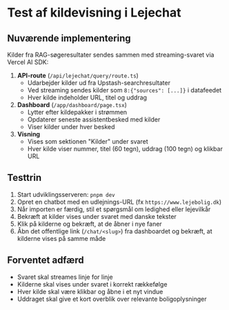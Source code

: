 # Test af kildevisning i Lejechat

## Nuværende implementering

Kilder fra RAG-søgeresultater sendes sammen med streaming-svaret via Vercel AI SDK:

1. **API-route** (`/api/lejechat/query/route.ts`)
   - Udarbejder kilder ud fra Upstash-searchresultater
   - Ved streaming sendes kilder som `8:{"sources": [...]}` i datafeedet
   - Hver kilde indeholder URL, titel og uddrag
2. **Dashboard** (`/app/dashboard/page.tsx`)
   - Lytter efter kildepakker i strømmen
   - Opdaterer seneste assistentbesked med kilder
   - Viser kilder under hver besked
3. **Visning**
   - Vises som sektionen "Kilder" under svaret
   - Hver kilde viser nummer, titel (60 tegn), uddrag (100 tegn) og klikbar URL

## Testtrin

1. Start udviklingsserveren: `pnpm dev`
2. Opret en chatbot med en udlejnings-URL (fx `https://www.lejebolig.dk`)
3. Når importen er færdig, stil et spørgsmål om ledighed eller lejevilkår
4. Bekræft at kilder vises under svaret med danske tekster
5. Klik på kilderne og bekræft, at de åbner i nye faner
6. Åbn det offentlige link (`/chat/<slug>`) fra dashboardet og bekræft, at kilderne vises på samme måde

## Forventet adfærd

- Svaret skal streames linje for linje
- Kilderne skal vises under svaret i korrekt rækkefølge
- Hver kilde skal være klikbar og åbne i et nyt vindue
- Uddraget skal give et kort overblik over relevante boligoplysninger
